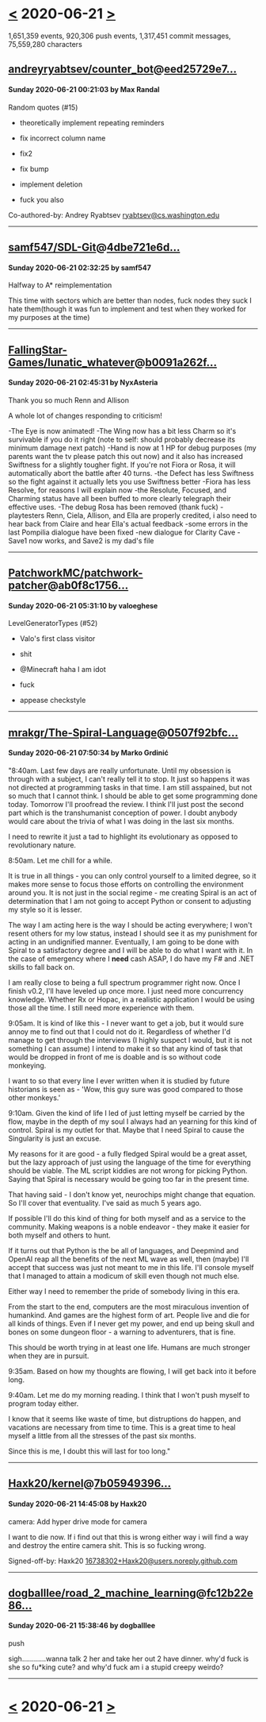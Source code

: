 # [<](2020-06-20.md) 2020-06-21 [>](2020-06-22.md)

1,651,359 events, 920,306 push events, 1,317,451 commit messages, 75,559,280 characters


## [andreyryabtsev/counter_bot](https://github.com/andreyryabtsev/counter_bot)@[eed25729e7...](https://github.com/andreyryabtsev/counter_bot/commit/eed25729e79ff7f88a7cd2ecbff05279f5f6e218)
#### Sunday 2020-06-21 00:21:03 by Max Randal

Random quotes (#15)

* theoretically implement repeating reminders

* fix incorrect column name

* fix2

* fix bump

* implement deletion

* fuck you also

Co-authored-by: Andrey Ryabtsev <ryabtsev@cs.washington.edu>

---
## [samf547/SDL-Git](https://github.com/samf547/SDL-Git)@[4dbe721e6d...](https://github.com/samf547/SDL-Git/commit/4dbe721e6d6630486e43bc7b41a8802ba6587758)
#### Sunday 2020-06-21 02:32:25 by samf547

Halfway to A* reimplementation

This time with sectors which are better than nodes, fuck nodes they suck I hate them(though it was fun to implement and test when they worked for my purposes at the time)

---
## [FallingStar-Games/lunatic_whatever](https://github.com/FallingStar-Games/lunatic_whatever)@[b0091a262f...](https://github.com/FallingStar-Games/lunatic_whatever/commit/b0091a262facd9c6ea8886ff0181b97ffc0df790)
#### Sunday 2020-06-21 02:45:31 by NyxAsteria

Thank you so much Renn and Allison

A whole lot of changes responding to criticism!

-The Eye is now animated!
-The Wing now has a bit less Charm so it's survivable if you do it right (note to self: should probably decrease its minimum damage next patch)
-Hand is now at 1 HP for debug purposes (my parents want the tv please patch this out now) and it also has increased Swiftness for a slightly tougher fight. If you're not Fiora or Rosa, it will automatically abort the battle after 40 turns.
-the Defect has less Swiftness so the fight against it actually lets you use Swiftness better
-Fiora has less Resolve, for reasons I will explain now
-the Resolute, Focused, and Charming status have all been buffed to more clearly telegraph their effective uses.
-The debug Rosa has been removed (thank fuck)
-playtesters Renn, Ciela, Allison, and Ella are properly credited, i also need to hear back from Claire and hear Ella's actual feedback
-some errors in the last Pompilia dialogue have been fixed
-new dialogue for Clarity Cave
-Save1 now works, and Save2 is my dad's file

---
## [PatchworkMC/patchwork-patcher](https://github.com/PatchworkMC/patchwork-patcher)@[ab0f8c1756...](https://github.com/PatchworkMC/patchwork-patcher/commit/ab0f8c175621504694a66864f322e77cc97427f8)
#### Sunday 2020-06-21 05:31:10 by valoeghese

LevelGeneratorTypes (#52)

* Valo's first class visitor

* shit

* @Minecraft haha I am idot

* fuck

* appease checkstyle

---
## [mrakgr/The-Spiral-Language](https://github.com/mrakgr/The-Spiral-Language)@[0507f92bfc...](https://github.com/mrakgr/The-Spiral-Language/commit/0507f92bfcdad622771c82d39cffbde1b991100b)
#### Sunday 2020-06-21 07:50:34 by Marko Grdinić

"8:40am. Last few days are really unfortunate. Until my obsession is through with a subject, I can't really tell it to stop. It just so happens it was not directed at programming tasks in that time. I am still asspained, but not so much that I cannot think. I should be able to get some programming done today. Tomorrow I'll proofread the review. I think I'll just post the second part which is the transhumanist conception of power. I doubt anybody would care about the trivia of what I was doing in the last six months.

I need to rewrite it just a tad to highlight its evolutionary as opposed to revolutionary nature.

8:50am. Let me chill for a while.

It is true in all things - you can only control yourself to a limited degree, so it makes more sense to focus those efforts on controlling the environment around you. It is not just in the social regime - me creating Spiral is an act of determination that I am not going to accept Python or consent to adjusting my style so it is lesser.

The way I am acting here is the way I should be acting everywhere; I won't resent others for my low status, instead I should see it as my punishment for acting in an undignified manner. Eventually, I am going to be done with Spiral to a satisfactory degree and I will be able to do what I want with it. In the case of emergency where I **need** cash ASAP, I do have my F# and .NET skills to fall back on.

I am really close to being a full spectrum programmer right now. Once I finish v0.2, I'll have leveled up once more. I just need more concurrency knowledge. Whether Rx or Hopac, in a realistic application I would be using those all the time. I still need more experience with them.

9:05am. It is kind of like this - I never want to get a job, but it would sure annoy me to find out that I could not do it. Regardless of whether I'd manage to get through the interviews (I highly suspect I would, but it is not something I can assume) I intend to make it so that any kind of task that would be dropped in front of me is doable and is so without code monkeying.

I want to so that every line I ever written when it is studied by future historians is seen as - 'Wow, this guy sure was good compared to those other monkeys.'

9:10am. Given the kind of life I led of just letting myself be carried by the flow, maybe in the depth of my soul I always had an yearning for this kind of control. Spiral is my outlet for that. Maybe that I need Spiral to cause the Singularity is just an excuse.

My reasons for it are good - a fully fledged Spiral would be a great asset, but the lazy approach of just using the language of the time for everything should be viable. The ML script kiddies are not wrong for picking Python. Saying that Spiral is necessary would be going too far in the present time.

That having said - I don't know yet, neurochips might change that equation. So I'll cover that eventuality. I've said as much 5 years ago.

If possible I'll do this kind of thing for both myself and as a service to the community. Making weapons is a noble endeavor - they make it easier for both myself and others to hunt.

If it turns out that Python is the be all of languages, and Deepmind and OpenAI reap all the benefits of the next ML wave as well, then (maybe) I'll accept that success was just not meant to me in this life. I'll console myself that I managed to attain a modicum of skill even though not much else.

Either way I need to remember the pride of somebody living in this era.

From the start to the end, computers are the most miraculous invention of humankind. And games are the highest form of art. People live and die for all kinds of things. Even if I never get my power, and end up being skull and bones on some dungeon floor - a warning to adventurers, that is fine.

This should be worth trying in at least one life. Humans are much stronger when they are in pursuit.

9:35am. Based on how my thoughts are flowing, I will get back into it before long.

9:40am. Let me do my morning reading. I think that I won't push myself to program today either.

I know that it seems like waste of time, but distruptions do happen, and vacations are necessary from time to time. This is a great time to heal myself a little from all the stresses of the past six months.

Since this is me, I doubt this will last for too long."

---
## [Haxk20/kernel](https://github.com/Haxk20/kernel)@[7b05949396...](https://github.com/Haxk20/kernel/commit/7b059493969127c42207bee65cf90176e10697df)
#### Sunday 2020-06-21 14:45:08 by Haxk20

camera: Add hyper drive mode for camera

I want to die now. If i find out that this is wrong either way i will
find a way and destroy the entire camera shit. This is so fucking wrong.

Signed-off-by: Haxk20 <16738302+Haxk20@users.noreply.github.com>

---
## [dogballlee/road_2_machine_learning](https://github.com/dogballlee/road_2_machine_learning)@[fc12b22e86...](https://github.com/dogballlee/road_2_machine_learning/commit/fc12b22e86fd2bd1c9739242bee25823b86e5c28)
#### Sunday 2020-06-21 15:38:46 by dogballlee

push

sigh............wanna talk 2 her and take her out 2 have dinner. why'd fuck is she so fu*king cute? and why'd fuck am i a stupid creepy weirdo?

---

# [<](2020-06-20.md) 2020-06-21 [>](2020-06-22.md)

